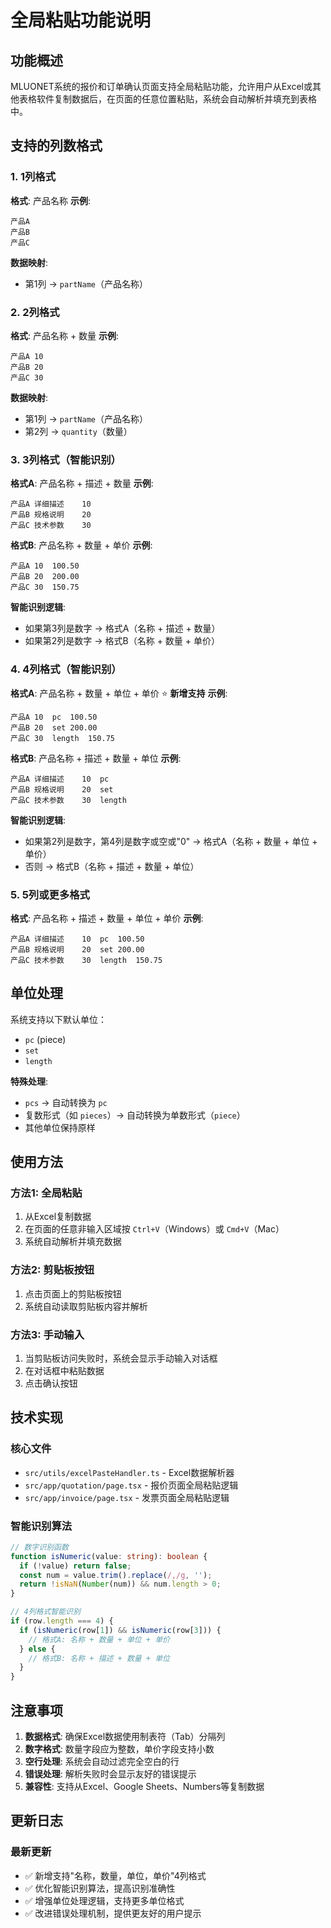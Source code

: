 # 全局粘贴功能说明

## 功能概述

MLUONET系统的报价和订单确认页面支持全局粘贴功能，允许用户从Excel或其他表格软件复制数据后，在页面的任意位置粘贴，系统会自动解析并填充到表格中。

## 支持的列数格式

### 1. 1列格式
**格式**: 产品名称
**示例**:
```
产品A
产品B
产品C
```
**数据映射**:
- 第1列 → `partName`（产品名称）

### 2. 2列格式
**格式**: 产品名称 + 数量
**示例**:
```
产品A	10
产品B	20
产品C	30
```
**数据映射**:
- 第1列 → `partName`（产品名称）
- 第2列 → `quantity`（数量）

### 3. 3列格式（智能识别）
**格式A**: 产品名称 + 描述 + 数量
**示例**:
```
产品A	详细描述	10
产品B	规格说明	20
产品C	技术参数	30
```

**格式B**: 产品名称 + 数量 + 单价
**示例**:
```
产品A	10	100.50
产品B	20	200.00
产品C	30	150.75
```

**智能识别逻辑**:
- 如果第3列是数字 → 格式A（名称 + 描述 + 数量）
- 如果第2列是数字 → 格式B（名称 + 数量 + 单价）

### 4. 4列格式（智能识别）
**格式A**: 产品名称 + 数量 + 单位 + 单价 ⭐ **新增支持**
**示例**:
```
产品A	10	pc	100.50
产品B	20	set	200.00
产品C	30	length	150.75
```

**格式B**: 产品名称 + 描述 + 数量 + 单位
**示例**:
```
产品A	详细描述	10	pc
产品B	规格说明	20	set
产品C	技术参数	30	length
```

**智能识别逻辑**:
- 如果第2列是数字，第4列是数字或空或"0" → 格式A（名称 + 数量 + 单位 + 单价）
- 否则 → 格式B（名称 + 描述 + 数量 + 单位）

### 5. 5列或更多格式
**格式**: 产品名称 + 描述 + 数量 + 单位 + 单价
**示例**:
```
产品A	详细描述	10	pc	100.50
产品B	规格说明	20	set	200.00
产品C	技术参数	30	length	150.75
```

## 单位处理

系统支持以下默认单位：
- `pc` (piece)
- `set` 
- `length`

**特殊处理**:
- `pcs` → 自动转换为 `pc`
- 复数形式（如 `pieces`）→ 自动转换为单数形式（`piece`）
- 其他单位保持原样

## 使用方法

### 方法1: 全局粘贴
1. 从Excel复制数据
2. 在页面的任意非输入区域按 `Ctrl+V`（Windows）或 `Cmd+V`（Mac）
3. 系统自动解析并填充数据

### 方法2: 剪贴板按钮
1. 点击页面上的剪贴板按钮
2. 系统自动读取剪贴板内容并解析

### 方法3: 手动输入
1. 当剪贴板访问失败时，系统会显示手动输入对话框
2. 在对话框中粘贴数据
3. 点击确认按钮

## 技术实现

### 核心文件
- `src/utils/excelPasteHandler.ts` - Excel数据解析器
- `src/app/quotation/page.tsx` - 报价页面全局粘贴逻辑
- `src/app/invoice/page.tsx` - 发票页面全局粘贴逻辑

### 智能识别算法
```typescript
// 数字识别函数
function isNumeric(value: string): boolean {
  if (!value) return false;
  const num = value.trim().replace(/,/g, '');
  return !isNaN(Number(num)) && num.length > 0;
}

// 4列格式智能识别
if (row.length === 4) {
  if (isNumeric(row[1]) && isNumeric(row[3])) {
    // 格式A: 名称 + 数量 + 单位 + 单价
  } else {
    // 格式B: 名称 + 描述 + 数量 + 单位
  }
}
```

## 注意事项

1. **数据格式**: 确保Excel数据使用制表符（Tab）分隔列
2. **数字格式**: 数量字段应为整数，单价字段支持小数
3. **空行处理**: 系统会自动过滤完全空白的行
4. **错误处理**: 解析失败时会显示友好的错误提示
5. **兼容性**: 支持从Excel、Google Sheets、Numbers等复制数据

## 更新日志

### 最新更新
- ✅ 新增支持"名称，数量，单位，单价"4列格式
- ✅ 优化智能识别算法，提高识别准确性
- ✅ 增强单位处理逻辑，支持更多单位格式
- ✅ 改进错误处理机制，提供更友好的用户提示 